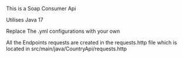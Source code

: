 This is a Soap Consumer Api

Utilises Java 17

Replace The .yml configurations with your own

All the Endpoints requests are created in the requests.http file which is located in src/main/java/CountryApi/requests.http

